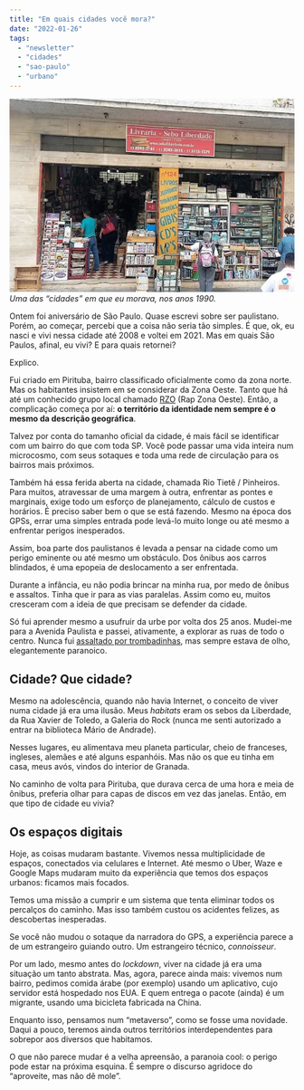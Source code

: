```yaml
---
title: "Em quais cidades você mora?"
date: "2022-01-26"
tags: 
  - "newsletter"
  - "cidades"
  - "sao-paulo"
  - "urbano"
---
```


![sebo(1).jpg](images/2260d29c-3e3b-415b-847a-3715529193e4.jpg) _Uma das “cidades” em que eu morava, nos anos 1990._

Ontem foi aniversário de São Paulo. Quase escrevi sobre ser paulistano. Porém, ao começar, percebi que a coisa não seria tão simples. É que, ok, eu nasci e vivi nessa cidade até 2008 e voltei em 2021. Mas em quais São Paulos, afinal, eu vivi? E para quais retornei?

Explico.

Fui criado em Pirituba, bairro classificado oficialmente como da zona norte. Mas os habitantes insistem em se considerar da Zona Oeste. Tanto que há até um conhecido grupo local chamado [RZO](https://www.youtube.com/watch?v=_AycHaPQJG0) (Rap Zona Oeste). Então, a complicação começa por aí: **o território da identidade nem sempre é o mesmo da descrição geográfica**.

Talvez por conta do tamanho oficial da cidade, é mais fácil se identificar com um bairro do que com toda SP. Você pode passar uma vida inteira num microcosmo, com seus sotaques e toda uma rede de circulação para os bairros mais próximos.

Também há essa ferida aberta na cidade, chamada Rio Tietê / Pinheiros. Para muitos, atravessar de uma margem à outra, enfrentar as pontes e marginais, exige todo um esforço de planejamento, cálculo de custos e horários. É preciso saber bem o que se está fazendo. Mesmo na época dos GPSs, errar uma simples entrada pode levá-lo muito longe ou até mesmo a enfrentar perigos inesperados.

Assim, boa parte dos paulistanos é levada a pensar na cidade como um perigo eminente ou até mesmo um obstáculo. Dos ônibus aos carros blindados, é uma epopeia de deslocamento a ser enfrentada.

Durante a infância, eu não podia brincar na minha rua, por medo de ônibus e assaltos. Tinha que ir para as vias paralelas. Assim como eu, muitos cresceram com a ideia de que precisam se defender da cidade.

Só fui aprender mesmo a usufruir da urbe por volta dos 25 anos. Mudei-me para a Avenida Paulista e passei, ativamente, a explorar as ruas de todo o centro. Nunca fui [assaltado por trombadinhas](https://www.youtube.com/watch?v=noTIgm7btjY), mas sempre estava de olho, elegantemente paranoico.

## Cidade? Que cidade?

Mesmo na adolescência, quando não havia Internet, o conceito de viver numa cidade já era uma ilusão. Meus _habitats_ eram os sebos da Liberdade, da Rua Xavier de Toledo, a Galeria do Rock (nunca me senti autorizado a entrar na biblioteca Mário de Andrade).

Nesses lugares, eu alimentava meu planeta particular, cheio de franceses, ingleses, alemães e até alguns espanhóis. Mas não os que eu tinha em casa, meus avós, vindos do interior de Granada.

No caminho de volta para Pirituba, que durava cerca de uma hora e meia de ônibus, preferia olhar para capas de discos em vez das janelas. Então, em que tipo de cidade eu vivia?

## Os espaços digitais

Hoje, as coisas mudaram bastante. Vivemos nessa multiplicidade de espaços, conectados via celulares e Internet. Até mesmo o Uber, Waze e Google Maps mudaram muito da experiência que temos dos espaços urbanos: ficamos mais focados.

Temos uma missão a cumprir e um sistema que tenta eliminar todos os percalços do caminho. Mas isso também custou os acidentes felizes, as descobertas inesperadas.

Se você não mudou o sotaque da narradora do GPS, a experiência parece a de um estrangeiro guiando outro. Um estrangeiro técnico, _connoisseur_.

Por um lado, mesmo antes do _lockdown_, viver na cidade já era uma situação um tanto abstrata. Mas, agora, parece ainda mais: vivemos num bairro, pedimos comida árabe (por exemplo) usando um aplicativo, cujo servidor está hospedado nos EUA. E quem entrega o pacote (ainda) é um migrante, usando uma bicicleta fabricada na China.

Enquanto isso, pensamos num “metaverso”, como se fosse uma novidade. Daqui a pouco, teremos ainda outros territórios interdependentes para sobrepor aos diversos que habitamos.

O que não parece mudar é a velha apreensão, a paranoia cool: o perigo pode estar na próxima esquina. É sempre o discurso agridoce do “aproveite, mas não dê mole”.
